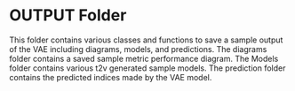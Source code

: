 # OUTPUT Folder
This folder contains various classes and functions to save a sample
output of the VAE including diagrams, models, and predictions. The 
diagrams folder contains a saved sample metric performance diagram. The
Models folder contains various t2v generated sample models. The 
prediction folder contains the predicted indices made by the VAE model.
